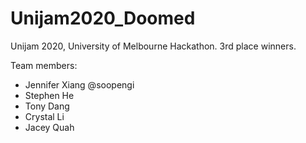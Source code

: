 # Unijam2020_Doomed
Unijam 2020, University of Melbourne Hackathon. 3rd place winners.

Team members:
- Jennifer Xiang @soopengi
- Stephen He
- Tony Dang
- Crystal Li
- Jacey Quah
